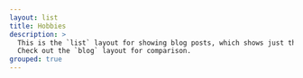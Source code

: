 ```yaml
---
layout: list
title: Hobbies
description: >
  This is the `list` layout for showing blog posts, which shows just the title and groups them by year of publication.
  Check out the `blog` layout for comparison.
grouped: true
---
```

